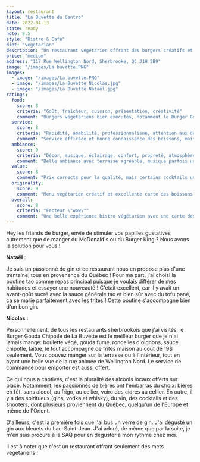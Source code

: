 ```yaml
---
layout: restaurant
title: "La Buvette du Centro"
date: 2022-04-13
state: ready
note: 8.5
style: "Bistro & Café"
diet: "vegetarian"
description: "Un restaurant végétarien offrant des burgers créatifs et une sélection impressionnante de boissons locales"
price: "medium"
address: "117 Rue Wellington Nord, Sherbrooke, QC J1H 5B9"
image: "/images/La buvette.PNG"
images:
  - image: "/images/La buvette.PNG"
  - image: "/images/La Buvette Nicolas.jpg"
  - image: "/images/La Buvette Nataël.jpg"
ratings:
  food:
    score: 8
    criteria: "Goût, fraîcheur, cuisson, présentation, créativité"
    comment: "Burgers végétariens bien exécutés, notamment le Burger Gouda Chipotle. Poutine tao intéressante mais sauce parfois trop sucrée."
  service:
    score: 8
    criteria: "Rapidité, amabilité, professionnalisme, attention aux détails"
    comment: "Service efficace et bonne connaissance des boissons, mais peut être débordé aux heures de pointe."
  ambiance:
    score: 9
    criteria: "Décor, musique, éclairage, confort, propreté, atmosphère générale"
    comment: "Belle ambiance avec terrasse agréable, musique parfois un peu forte à l'intérieur."
  value:
    score: 8
    comment: "Prix corrects pour la qualité, mais certains cocktails un peu chers."
  originality:
    score: 9
    comment: "Menu végétarien créatif et excellente carte des boissons locales."
  overall:
    score: 8
    criteria: "Facteur \"wow\""
    comment: "Une belle expérience bistro végétarien avec une carte des boissons remarquable."
---
```


Hey les friands de burger, envie de stimuler vos papilles gustatives autrement que de manger du McDonald's ou du Burger King ? Nous avons la solution pour vous ! 

**Nataël** :

Je suis un passionné de gin et ce restaurant nous en propose plus d'une trentaine, tous en provenance du Québec ! Pour ma part, j'ai choisi la poutine tao comme repas principal puisque je voulais différer de mes habitudes et essayer une nouveauté ! C'était excellent, car il y avait un avant-goût sucré avec la sauce générale tao et bien sûr avec du tofu pané, ça se marie parfaitement avec les frites ! Cette poutine s'accompagne bien d'un bon gin.

**Nicolas** :

Personnellement, de tous les restaurants sherbrookois que j'ai visités, le Burger Gouda Chipotle de La Buvette est le meilleur burger que je n'ai jamais mangé: boulette végé, gouda fumé, rondelles d'oignons, sauce chipotle, laitue, le tout accompagné de frites maison au coût de 19$ seulement. Vous pouvez manger sur la terrasse ou à l'intérieur, tout en ayant une belle vue de la rue animée de Wellington Nord. Le service de commande pour emporter est aussi offert.

Ce qui nous a captivés, c'est la pluralité des alcools locaux offerts sur place. Notamment, les passionnés de bières ont l'embarras du choix: bières en fût, sans alcool, au frigo, au cellier, voire des cidres au cellier. En outre, il y a des spiritueux (gins, vodka et whisky), du vin, des cocktails et des shooters, dont plusieurs proviennent du Québec, quelqu'un de l'Europe et même de l'Orient.

D'ailleurs, c'est la première fois que j'ai bus un verre de gin. J'ai dégusté un gin aux bleuets du Lac-Saint-Jean. J'ai adoré, de même que par la suite, je m'en suis procuré à la SAQ pour en déguster à mon rythme chez moi.

Il est à noter que c'est un restaurant offrant seulement des mets végétariens ! 